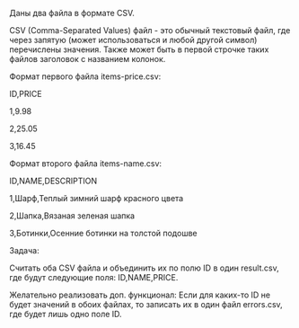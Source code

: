 Даны два файла в формате CSV.

CSV (Comma-Separated Values) файл - это обычный текстовый файл, где через запятую (может использоваться и любой другой символ) перечислены значения. Также может быть в первой строчке таких файлов заголовок с названием колонок.

Формат первого файла items-price.csv:

ID,PRICE

1,9.98

2,25.05

3,16.45

Формат второго файла items-name.csv:

ID,NAME,DESCRIPTION

1,Шарф,Теплый зимний шарф красного цвета

2,Шапка,Вязаная зеленая шапка

3,Ботинки,Осенние ботинки на толстой подошве

Задача:

Считать оба CSV файла и объединить их по полю ID в один result.csv, где будут следующие поля: ID,NAME,PRICE.

Желательно реализовать доп. функционал:
Если для каких-то ID не будет значений в обоих файлах, то записать их в один файл errors.csv, где будет лишь одно поле ID.